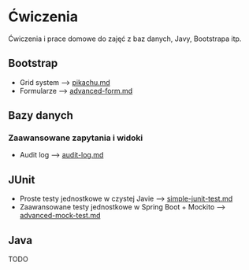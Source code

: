 # Ćwiczenia

Ćwiczenia i prace domowe do zajęć z baz danych, Javy, Bootstrapa itp.

## Bootstrap

- Grid system --> [pikachu.md](exercises/bootstrap/pikachu.md)
- Formularze --> [advanced-form.md](exercises/bootstrap/advanced-form.md)

## Bazy danych

### Zaawansowane zapytania i widoki

- Audit log --> [audit-log.md](exercises/databases/advancedqueries/audit-log.md)

## JUnit

- Proste testy jednostkowe w czystej Javie --> [simple-junit-test.md](exercises/junit/simple-unit-test.md)
- Zaawansowane testy jednostkowe w Spring Boot + Mockito --> [advanced-mock-test.md](exercises/junit/advanced-mock-test.md)

## Java

TODO
